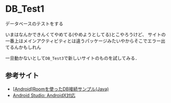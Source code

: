# DB_Test1

データベースのテストをする

いまはなんかできんくてやめてる(やめようとしてる)とこやろうけど、
サイトの一番上はメインアクティビティとは違うパッケージみたいやからそこでエラー出てるんかもしれん

一旦動かないとして`DB_Test3`で新しいサイトのものを試してみる．

## 参考サイト

- [[Android]Roomを使ったDB接続サンプル(Java)](http://tech-fill.net/android-room-sample/)
- [Android Studio: AndroidX対応](http://mechsys.tec.u-ryukyu.ac.jp/~oshiro/SiteList/2020/07/09/67416/)

